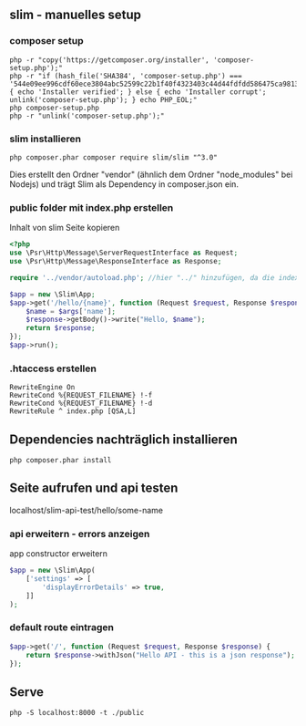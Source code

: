 ## slim - manuelles setup


### composer setup
```
php -r "copy('https://getcomposer.org/installer', 'composer-setup.php');"
php -r "if (hash_file('SHA384', 'composer-setup.php') === '544e09ee996cdf60ece3804abc52599c22b1f40f4323403c44d44fdfdd586475ca9813a858088ffbc1f233e9b180f061') { echo 'Installer verified'; } else { echo 'Installer corrupt'; unlink('composer-setup.php'); } echo PHP_EOL;"
php composer-setup.php
php -r "unlink('composer-setup.php');"
```


### slim installieren
```
php composer.phar composer require slim/slim "^3.0"
```

Dies erstellt den Ordner "vendor" (ähnlich dem Ordner "node_modules" bei Nodejs) und trägt Slim als Dependency in composer.json ein.


### public folder mit index.php erstellen
Inhalt von slim Seite kopieren

```php
<?php
use \Psr\Http\Message\ServerRequestInterface as Request;
use \Psr\Http\Message\ResponseInterface as Response;

require '../vendor/autoload.php'; //hier "../" hinzufügen, da die index.php innerhalb des public Folder besteht

$app = new \Slim\App;
$app->get('/hello/{name}', function (Request $request, Response $response, array $args) {
    $name = $args['name'];
    $response->getBody()->write("Hello, $name");
    return $response;
});
$app->run();
```


### .htaccess erstellen
```
RewriteEngine On
RewriteCond %{REQUEST_FILENAME} !-f
RewriteCond %{REQUEST_FILENAME} !-d
RewriteRule ^ index.php [QSA,L]
```


## Dependencies nachträglich installieren
`php composer.phar install`


## Seite aufrufen und api testen
localhost/slim-api-test/hello/some-name


### api erweitern - errors anzeigen
app constructor erweitern
```php
$app = new \Slim\App(
    ['settings' => [
        'displayErrorDetails' => true,
    ]]
);
```


### default route eintragen
```php
$app->get('/', function (Request $request, Response $response) {
    return $response->withJson("Hello API - this is a json response");
});
```


## Serve
`php -S localhost:8000 -t ./public`